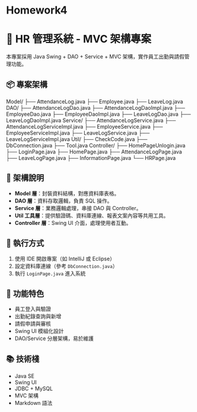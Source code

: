 # Homework4

# 🧱 HR 管理系統 - MVC 架構專案

本專案採用 Java Swing + DAO + Service + MVC 架構，實作員工出勤與請假管理功能。


## 📦 專案架構

Model/
├── AttendanceLog.java
├── Employee.java
├── LeaveLog.java
DAO/
├── AttendanceLogDao.java
├── AttendanceLogDaoImpl.java
├── EmployeeDao.java
├── EmployeeDaoImpl.java
├── LeaveLogDao.java
├── LeaveLogDaoImpl.java
Service/
├── AttendanceLogService.java
├── AttendanceLogServiceImpl.java
├── EmployeeService.java
├── EmployeeServiceImpl.java
├── LeaveLogService.java
├── LeaveLogServiceImpl.java
Util/
├── CheckCode.java
├── DbConnection.java
├── Tool.java
Controller/
├── HomePageUnlogin.java
├── LoginPage.java
├── HomePage.java
├── AttendanceLogPage.java
├── LeaveLogPage.java
├── InformationPage.java
└── HRPage.java


## 🧭 架構說明

- **Model 層**：封裝資料結構，對應資料庫表格。
- **DAO 層**：資料存取邏輯，負責 SQL 操作。
- **Service 層**：業務邏輯處理，串接 DAO 與 Controller。
- **Util 工具層**：提供驗證碼、資料庫連線、報表文案內容等共用工具。
- **Controller 層**：Swing UI 介面，處理使用者互動。

## 🚀 執行方式

1. 使用 IDE 開啟專案（如 IntelliJ 或 Eclipse）
2. 設定資料庫連線（參考 `DbConnection.java`）
3. 執行 `LoginPage.java` 進入系統

## 📌 功能特色

- 員工登入與驗證
- 出勤紀錄查詢與新增
- 請假申請與審核
- Swing UI 模組化設計
- DAO/Service 分層架構，易於維護

## 📚 技術棧

- Java SE
- Swing UI
- JDBC + MySQL
- MVC 架構
- Markdown 語法


